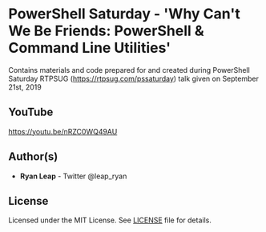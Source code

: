 # PowerShell Saturday - 'Why Can't We Be Friends: PowerShell & Command Line Utilities'
Contains materials and code prepared for and created during PowerShell Saturday RTPSUG (https://rtpsug.com/pssaturday) talk given on September 21st, 2019

## YouTube

https://youtu.be/nRZC0WQ49AU

## Author(s)

* **Ryan Leap** - Twitter @leap_ryan

## License

Licensed under the MIT License.  See [LICENSE](LICENSE.md) file for details.

